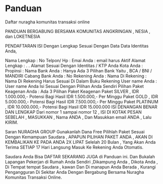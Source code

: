 # Panduan
Daftar nuragha komunitas transaksi online

PANDUAN BERGABUNG BERSAMA KOMUNITAS ANGKRINGAN , NESIA , dan LOKETNESIA

PENDAFTARAN   ISI Dengan Lengkap  Sesuai Dengan Data Data  Identitas Anda,

Nama Lengkap :
No Telpon/ Hp :
Emai Anda :
email harus Aktif
Alamat Lengkap :
.
.
Alamat Sesuai Dengan Identitas / KTP Anda
Kota Anda :
Propinsi :
Nama Bank Anda :
Hanya Ada 3 Pilihan Bank Yaitu , BCA / BNI / MANDIRI
Cabang Bank Anda :
No Rekening Anda :
Nama Di Rekening :
Nama Di Rekening Harus Sesuai Di Dalam Buku Rekening
User name Anda :
User name Anda Isi  Sesuai Dengan Pilihan Anda Sendiri
Pilihan Paket Keagenan Anda :
Ada 3 Pilihan  Paket Keagenan
Paket SILVER ,  IDR 1.000.000,-
Potensi Bagi Hasil  IDR  1.500.000,- Per Minggu
Paket GOLD  ,  IDR 5.000.000,-
Potensi Bagi Hasil   IDR  7.500.000,- Per Minggu
Paket PLATINUM   , IDR  10.000.000,-
Potensi Bagi Hasil   IDR 15.000.000
ISI DENANGAN BENAR DAN LENGKAP Dari nomor 1 sampai  nomor 12 , ISI DI KOTAK PESAN SEBELAH , MASUKKAN , Nama ANDA , Dan Masukkan email ANDA , Lalu KIRIM.

Saran NURAGHA GROUP Gunakanlah Dana Free Pilihlah Paket Sesuai Dengan Kemampuan Saudara ,  APAPUN PILIHAN PAKET ANDA , AKAN DI KEMBALIKAN KE PADA ANDA 2X LIPAT Selelah 20 Bulan , Yang Akan Anda Terima SETIAP 17 Hari  Langsung Masuk Ke Rekening Anda Otomatis.

Saudara Anda Bisa  DAFTAR SEKARANG JUGA di Panduan ini. Dan Bukalah Lapangan Pekerjan di Rumah Anda Sendiri ,Dikampung Anda ,  Dikota Anda , Di Tempat tempat Saudara , kawan Dan Di manapun Anda Berada  ,  Kurangi Pengangguran Di Sekitar Anda Dengan Bergabung Bersama Nuragha Komunitas Transaksi Online.
